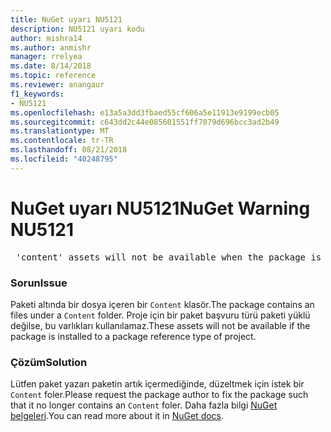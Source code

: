 ```yaml
---
title: NuGet uyarı NU5121
description: NU5121 uyarı kodu
author: mishra14
ms.author: anmishr
manager: rrelyea
ms.date: 8/14/2018
ms.topic: reference
ms.reviewer: anangaur
f1_keywords:
- NU5121
ms.openlocfilehash: e13a5a3dd3fbaed55cf606a5e11913e9199ecb05
ms.sourcegitcommit: c643dd2c44e085601551ff7079d696bcc3ad2b49
ms.translationtype: MT
ms.contentlocale: tr-TR
ms.lasthandoff: 08/21/2018
ms.locfileid: "40248795"
---
```

# <a name="nuget-warning-nu5121"></a><span data-ttu-id="bbccb-103">NuGet uyarı NU5121</span><span class="sxs-lookup"><span data-stu-id="bbccb-103">NuGet Warning NU5121</span></span>
<pre> 'content' assets will not be available when the package is installed after the migration.</pre>

### <a name="issue"></a><span data-ttu-id="bbccb-104">Sorun</span><span class="sxs-lookup"><span data-stu-id="bbccb-104">Issue</span></span>

<span data-ttu-id="bbccb-105">Paketi altında bir dosya içeren bir `Content` klasör.</span><span class="sxs-lookup"><span data-stu-id="bbccb-105">The package contains an files under a `Content` folder.</span></span> <span data-ttu-id="bbccb-106">Proje için bir paket başvuru türü paketi yüklü değilse, bu varlıkları kullanılamaz.</span><span class="sxs-lookup"><span data-stu-id="bbccb-106">These assets will not be available if the package is installed to a package reference type of project.</span></span>


### <a name="solution"></a><span data-ttu-id="bbccb-107">Çözüm</span><span class="sxs-lookup"><span data-stu-id="bbccb-107">Solution</span></span>

<span data-ttu-id="bbccb-108">Lütfen paket yazarı paketin artık içermediğinde, düzeltmek için istek bir `Content` foler.</span><span class="sxs-lookup"><span data-stu-id="bbccb-108">Please request the package author to fix the package such that it no longer contains an `Content` foler.</span></span> <span data-ttu-id="bbccb-109">Daha fazla bilgi [NuGet belgeleri](https://docs.microsoft.com/en-us/nuget/reference/migrate-packages-config-to-package-reference).</span><span class="sxs-lookup"><span data-stu-id="bbccb-109">You can read more about it in [NuGet docs](https://docs.microsoft.com/en-us/nuget/reference/migrate-packages-config-to-package-reference).</span></span>

